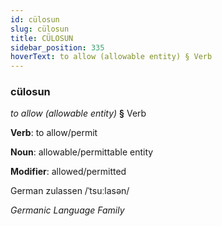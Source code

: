 ```yaml
---
id: cülosun
slug: cülosun
title: CÜLOSUN
sidebar_position: 335
hoverText: to allow (allowable entity) § Verb
---
```


### cülosun

*to allow (allowable entity)* **§** Verb

**Verb**: to allow/permit

**Noun**: allowable/permittable entity

**Modifier**: allowed/permitted

German zulassen /ˈtsuːlasən/

*Germanic Language Family*